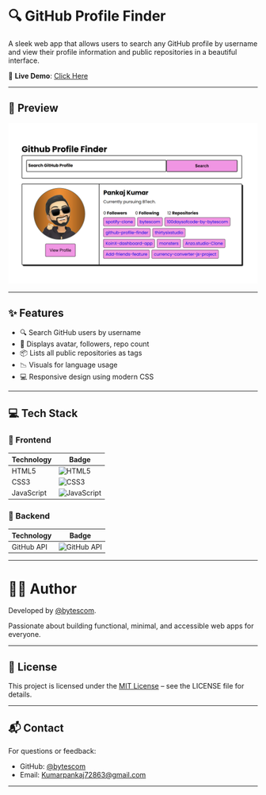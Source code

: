 # 🔍 GitHub Profile Finder

A sleek web app that allows users to search any GitHub profile by username and view their profile information and public repositories in a beautiful interface.

🔗 **Live Demo**: [Click Here](https://bytescom.github.io/github-profile-finder/)

---

## 📸 Preview

![Preview Image](./assets/preview-img.png)

---

## ✨ Features

- 🔍 Search GitHub users by username
- 👤 Displays avatar, followers, repo count
- 📦 Lists all public repositories as tags
- 📉 Visuals for language usage
- 💻 Responsive design using modern CSS

---

## 💻 Tech Stack

### 🚀 Frontend

| Technology | Badge |
|------------|--------|
| HTML5 | ![HTML5](https://img.shields.io/badge/-HTML5-E34F26?style=for-the-badge&logo=html5&logoColor=white) |
| CSS3 | ![CSS3](https://img.shields.io/badge/-CSS3-1572B6?style=for-the-badge&logo=css3) |
| JavaScript | ![JavaScript](https://img.shields.io/badge/-JavaScript-F7DF1E?style=for-the-badge&logo=javascript&logoColor=black) |

### 🔧 Backend

| Technology | Badge |
|------------|--------|
| GitHub API | ![GitHub API](https://img.shields.io/badge/-GitHub%20API-181717?style=for-the-badge&logo=github&logoColor=white) |

---


# 🧑‍💻 Author

Developed by [@bytescom](https://github.com/bytescom).

Passionate about building functional, minimal, and accessible web apps for everyone.

---

## 📜 License

This project is licensed under the [MIT License](LICENSE) – see the LICENSE file for details.


---

## 📬 Contact

For questions or feedback:

- GitHub: [@bytescom](https://github.com/bytescom)
- Email: Kumarpankaj72863@gmail.com

---

